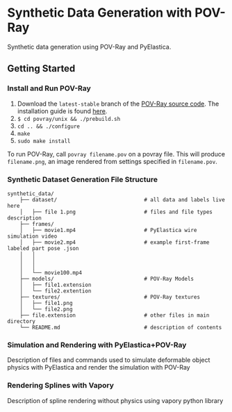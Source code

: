 # Synthetic Data Generation with POV-Ray

Synthetic data generation using POV-Ray and PyElastica.


## Getting Started

### Install and Run POV-Ray 

1. Download the `latest-stable` branch of the [POV-Ray source code](https://github.com/POV-Ray/povray/tree/latest-stable). The installation guide is found [here](https://github.com/POV-Ray/povray/blob/latest-stable/unix/README.md).
2. `$ cd povray/unix && ./prebuild.sh`
3. `cd .. && ./configure`
4. `make`
5. `sudo make install`

To run POV-Ray, call `povray filename.pov` on a povray file. This will produce `filename.png`, an image rendered from settings specified in `filename.pov`.

### Synthetic Dataset Generation File Structure

```
synthetic_data/
    ├── dataset/                            # all data and labels live here
    │   ├── file 1.png                      # files and file types description				
    ├── frames/
    │   ├── movie1.mp4                      # PyElastica wire simulation video
    │   ├── movie2.mp4                      # example first-frame labeled part pose .json
    │   │
    │   │
    │   │
    │   └── movie100.mp4
    ├── models/                             # POV-Ray Models
    │   ├── file1.extension
    │   └── file2.extention
    ├── textures/                           # POV-Ray textures
    │   ├── file1.png
    │   └── file2.png
    ├── file.extension                      # other files in main directory
    └── README.md                           # description of contents
```

### Simulation and Rendering with PyElastica+POV-Ray

Description of files and commands used to simulate deformable object physics with PyElastica and render the simulation with POV-Ray

### Rendering Splines with Vapory

Description of spline rendering without physics using vapory python library